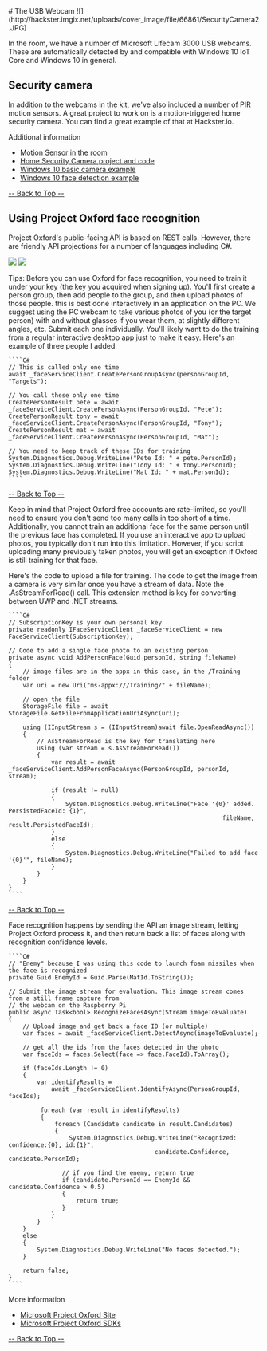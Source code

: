 ﻿<a name="HOLTop" />
# The USB Webcam
![](http://hackster.imgix.net/uploads/cover_image/file/66861/SecurityCamera2.JPG)

In the room, we have a number of Microsoft Lifecam 3000 USB webcams. These are automatically detected by and compatible with Windows 10 IoT Core and Windows 10 in general.

## Security camera
In addition to the webcams in the kit, we've also included a number of PIR motion sensors. A great project to work on is a motion-triggered home security camera. You can find a great example of that at Hackster.io.

Additional information

  * [Motion Sensor in the room](http://www.amazon.com/Qunqi-HC-SR501-Pyroelectric-Infrared-Microcontrollers/dp/B0140WFNYQ/)
  * [Home Security Camera project and code](https://microsoft.hackster.io/en-US/windows-iot/security-camera-579b7f)
  * [Windows 10 basic camera example](https://github.com/Microsoft/Windows-universal-samples/tree/master/Samples/CameraStarterKit)
  * [Windows 10 face detection example](http://github.com/Microsoft/Windows-universal-samples/tree/master/Samples/CameraFaceDetection)

<a href="#HOLTop"> -- Back to Top -- </a>

## Using Project Oxford face recognition
Project Oxford's public-facing API is based on REST calls. However, there are friendly API projections for a number of languages including C#.

![](http://www.projectoxford.ai/images/bright/face/FaceDetection.png) ![](http://www.projectoxford.ai/images/bright/face/FaceIdentification.png)

Tips:
Before you can use Oxford for face recognition, you need to train it under your key (the key you acquired when signing up). You'll first create a person group, then add people to the group, and then upload photos of those people. this is best done interactively in an application on the PC. We suggest using the PC webcam to take various photos of you (or the target person) with and without glasses if you wear them, at slightly different angles, etc. Submit each one individually. You'll likely want to do the training from a regular interactive desktop app just to make it easy. Here's an example of three people I added.

    ````C#
    // This is called only one time
    await _faceServiceClient.CreatePersonGroupAsync(personGroupId, "Targets");

    // You call these only one time
    CreatePersonResult pete = await _faceServiceClient.CreatePersonAsync(PersonGroupId, "Pete");
    CreatePersonResult tony = await _faceServiceClient.CreatePersonAsync(PersonGroupId, "Tony");
    CreatePersonResult mat = await _faceServiceClient.CreatePersonAsync(PersonGroupId, "Mat");

    // You need to keep track of these IDs for training
    System.Diagnostics.Debug.WriteLine("Pete Id: " + pete.PersonId);
    System.Diagnostics.Debug.WriteLine("Tony Id: " + tony.PersonId);
    System.Diagnostics.Debug.WriteLine("Mat Id: " + mat.PersonId);
    ````

<a href="#HOLTop"> -- Back to Top -- </a>

Keep in mind that Project Oxford free accounts are rate-limited, so you'll need to ensure you don't send too many calls in too short of a time. Additionally, you cannot train an additional face for the same person until the previous face has completed. If you use an interactive app to upload photos, you typically don't run into this limitation. However, if you script uploading many previously taken photos, you will get an exception if Oxford is still training for that face.

Here's the code to upload a file for training. The code to get the image from a camera is very similar once you have a stream of data. Note the .AsStreamForRead() call. This extension method is key for converting between UWP and .NET streams.

    ````C#
    // SubscriptionKey is your own personal key
    private readonly IFaceServiceClient _faceServiceClient = new FaceServiceClient(SubscriptionKey);

    // Code to add a single face photo to an existing person
    private async void AddPersonFace(Guid personId, string fileName)
    {
        // image files are in the appx in this case, in the /Training folder 
        var uri = new Uri("ms-appx:///Training/" + fileName);

        // open the file
        StorageFile file = await StorageFile.GetFileFromApplicationUriAsync(uri);
        
        using (IInputStream s = (IInputStream)await file.OpenReadAsync())
        {
            // AsStreamForRead is the key for translating here
            using (var stream = s.AsStreamForRead())
            {
                var result = await _faceServiceClient.AddPersonFaceAsync(PersonGroupId, personId, stream);

                if (result != null)
                {
                    System.Diagnostics.Debug.WriteLine("Face '{0}' added. PersistedFaceId: {1}", 
                                                                fileName, result.PersistedFaceId);
                }
                else
                {
                    System.Diagnostics.Debug.WriteLine("Failed to add face '{0}'", fileName);
                }
            }
        }
    }
    ````

<a href="#HOLTop"> -- Back to Top -- </a>

Face recognition happens by sending the API an image stream, letting Project Oxford process it, and then return back a list of faces along with recognition confidence levels.

    ````C#
    // "Enemy" because I was using this code to launch foam missiles when the face is recognized
    private Guid EnemyId = Guid.Parse(MatId.ToString());

    // Submit the image stream for evaluation. This image stream comes from a still frame capture from
    // the webcam on the Raspberry Pi
    public async Task<bool> RecognizeFacesAsync(Stream imageToEvaluate)
    {
        // Upload image and get back a face ID (or multiple)
        var faces = await _faceServiceClient.DetectAsync(imageToEvaluate);

        // get all the ids from the faces detected in the photo
        var faceIds = faces.Select(face => face.FaceId).ToArray();

        if (faceIds.Length != 0)
        {
            var identifyResults = 
                await _faceServiceClient.IdentifyAsync(PersonGroupId, faceIds);

             foreach (var result in identifyResults)
             {
                 foreach (Candidate candidate in result.Candidates)
                 {
                     System.Diagnostics.Debug.WriteLine("Recognized: confidence:{0}, id:{1}", 
                                             candidate.Confidence, candidate.PersonId);
                        
                   // if you find the enemy, return true
                   if (candidate.PersonId == EnemyId && candidate.Confidence > 0.5)
                   {
                       return true;
                   }
                }
            }
        }
        else
        {
            System.Diagnostics.Debug.WriteLine("No faces detected.");
        }

        return false;
    }
    ````


More information

  * [Microsoft Project Oxford Site](https://www.projectoxford.ai/)
  * [Microsoft Project Oxford SDKs](https://www.projectoxford.ai/sdk)

<a href="#HOLTop"> -- Back to Top -- </a>